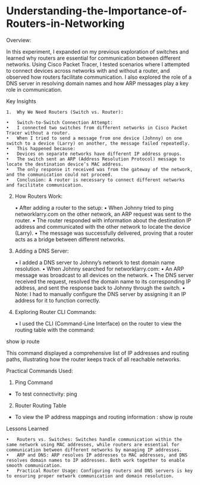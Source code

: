 # Understanding-the-Importance-of-Routers-in-Networking
Overview:

In this experiment, I expanded on my previous exploration of switches and learned why routers are essential for communication between different networks. Using Cisco Packet Tracer, I tested scenarios where I attempted to connect devices across networks with and without a router, and observed how routers facilitate communication. I also explored the role of a DNS server in resolving domain names and how ARP messages play a key role in communication.

Key Insights

	1.	Why We Need Routers (Switch vs. Router):
 
	•	Switch-to-Switch Connection Attempt:
	•	I connected two switches from different networks in Cisco Packet Tracer without a router.
	•	When I tried to send a message from one device (Johnny) on one switch to a device (Larry) on another, the message failed repeatedly.
	•	This happened because:
	•	Devices on separate networks have different IP address groups.
	•	The switch sent an ARP (Address Resolution Protocol) message to locate the destination device’s MAC address.
	•	The only response it received was from the gateway of the network, and the communication could not proceed.
	•	Conclusion: A router is necessary to connect different networks and facilitate communication.
	
 2.	How Routers Work:
 
	•	After adding a router to the setup:
	•	When Johnny tried to ping networklarry.com on the other network, an ARP request was sent to the router.
	•	The router responded with information about the destination IP address and communicated with the other network to locate the device (Larry).
	•	The message was successfully delivered, proving that a router acts as a bridge between different networks.
	
 3.	Adding a DNS Server:
 	
	•	I added a DNS server to Johnny’s network to test domain name resolution.
	•	When Johnny searched for networklarry.com:
	•	An ARP message was broadcast to all devices on the network.
	•	The DNS server received the request, resolved the domain name to its corresponding IP address, and sent the response back to Johnny through the switch.
	•	Note: I had to manually configure the DNS server by assigning it an IP address for it to function correctly.
	
 4.	Exploring Router CLI Commands:
    
	•	I used the CLI (Command-Line Interface) on the router to view the routing table with the command:

show ip route

This command displayed a comprehensive list of IP addresses and routing paths, illustrating how the router keeps track of all reachable networks.

Practical Commands Used: 

1. Ping Command
   
- To test connectivity:
  ping <destination IP or domain>

2. Router Routing Table

- To view the IP address mappings and routing information :
  show ip route

Lessons Learned

	•	Routers vs. Switches: Switches handle communication within the same network using MAC addresses, while routers are essential for communication between different networks by managing IP addresses.
	•	ARP and DNS: ARP resolves IP addresses to MAC addresses, and DNS resolves domain names to IP addresses. Both work together to enable smooth communication.
	•	Practical Router Usage: Configuring routers and DNS servers is key to ensuring proper network communication and domain resolution.

  

